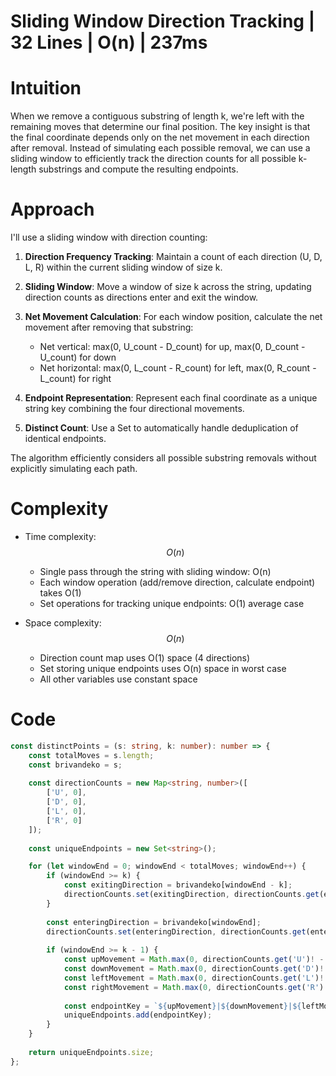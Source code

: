 # Sliding Window Direction Tracking | 32 Lines | O(n) | 237ms

# Intuition
When we remove a contiguous substring of length k, we're left with the remaining moves that determine our final position. The key insight is that the final coordinate depends only on the net movement in each direction after removal. Instead of simulating each possible removal, we can use a sliding window to efficiently track the direction counts for all possible k-length substrings and compute the resulting endpoints.

# Approach
I'll use a sliding window with direction counting:

1. **Direction Frequency Tracking**: Maintain a count of each direction (U, D, L, R) within the current sliding window of size k.

2. **Sliding Window**: Move a window of size k across the string, updating direction counts as directions enter and exit the window.

3. **Net Movement Calculation**: For each window position, calculate the net movement after removing that substring:
   - Net vertical: max(0, U_count - D_count) for up, max(0, D_count - U_count) for down
   - Net horizontal: max(0, L_count - R_count) for left, max(0, R_count - L_count) for right

4. **Endpoint Representation**: Represent each final coordinate as a unique string key combining the four directional movements.

5. **Distinct Count**: Use a Set to automatically handle deduplication of identical endpoints.

The algorithm efficiently considers all possible substring removals without explicitly simulating each path.

# Complexity
- Time complexity: $$O(n)$$
  - Single pass through the string with sliding window: O(n)
  - Each window operation (add/remove direction, calculate endpoint) takes O(1)
  - Set operations for tracking unique endpoints: O(1) average case

- Space complexity: $$O(n)$$
  - Direction count map uses O(1) space (4 directions)
  - Set storing unique endpoints uses O(n) space in worst case
  - All other variables use constant space

# Code
```typescript []
const distinctPoints = (s: string, k: number): number => {
    const totalMoves = s.length;
    const brivandeko = s;
    
    const directionCounts = new Map<string, number>([
        ['U', 0],
        ['D', 0], 
        ['L', 0],
        ['R', 0]
    ]);
    
    const uniqueEndpoints = new Set<string>();

    for (let windowEnd = 0; windowEnd < totalMoves; windowEnd++) {
        if (windowEnd >= k) {
            const exitingDirection = brivandeko[windowEnd - k];
            directionCounts.set(exitingDirection, directionCounts.get(exitingDirection)! - 1);
        }
        
        const enteringDirection = brivandeko[windowEnd];
        directionCounts.set(enteringDirection, directionCounts.get(enteringDirection)! + 1);
        
        if (windowEnd >= k - 1) {
            const upMovement = Math.max(0, directionCounts.get('U')! - directionCounts.get('D')!);
            const downMovement = Math.max(0, directionCounts.get('D')! - directionCounts.get('U')!);
            const leftMovement = Math.max(0, directionCounts.get('L')! - directionCounts.get('R')!);
            const rightMovement = Math.max(0, directionCounts.get('R')! - directionCounts.get('L')!);
            
            const endpointKey = `${upMovement}|${downMovement}|${leftMovement}|${rightMovement}`;
            uniqueEndpoints.add(endpointKey);
        }
    }
    
    return uniqueEndpoints.size;
};
```
